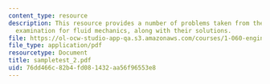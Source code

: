 ```yaml
---
content_type: resource
description: This resource provides a number of problems taken from the 2005 in-class
  examination for fluid mechanics, along with their solutions.
file: https://ol-ocw-studio-app-qa.s3.amazonaws.com/courses/1-060-engineering-mechanics-ii-spring-2006/76dd466c82b4fd081432aa56f96553e8_sampletest_2.pdf
file_type: application/pdf
resourcetype: Document
title: sampletest_2.pdf
uid: 76dd466c-82b4-fd08-1432-aa56f96553e8
---
```

